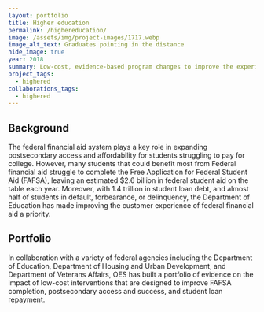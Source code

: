 ```yaml
---
layout: portfolio
title: Higher education
permalink: /highereducation/
image: /assets/img/project-images/1717.webp  
image_alt_text: Graduates pointing in the distance
hide_image: true
year: 2018
summary: Low-cost, evidence-based program changes to improve the experiences of postsecondary students
project_tags:
  - highered
collaborations_tags:
  - highered
---
```


## Background
The federal financial aid system plays a key role in expanding postsecondary access and affordability for students struggling to pay for college. However, many students that could benefit most from Federal financial aid struggle to complete the Free Application for Federal Student Aid (FAFSA), leaving an estimated $2.6 billion in federal student aid on the table each year. Moreover, with 1.4 trillion in student loan debt, and almost half of students in default, forbearance, or delinquency, the Department of Education has made improving the customer experience of federal financial aid a priority.

## Portfolio
In collaboration with a variety of federal agencies including the Department of Education, Department of Housing and Urban Development, and Department of Veterans Affairs, OES has built a portfolio of evidence on the impact of low-cost interventions that are designed to improve FAFSA completion, postsecondary access and success, and student loan repayment.
